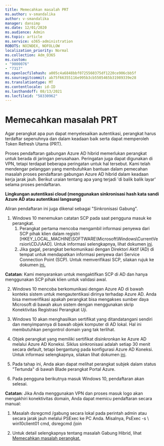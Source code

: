 ```yaml
---
title: Memecahkan masalah PRT
ms.author: v-smandalika
author: v-smandalika
manager: dansimp
ms.date: 12/01/2020
ms.audience: Admin
ms.topic: article
ms.service: o365-administration
ROBOTS: NOINDEX, NOFOLLOW
localization_priority: Normal
ms.collection: Adm_O365
ms.custom:
- "9000076"
- "7317"
ms.openlocfilehash: a005c4a6848bbf0725560375df1220ce906cbb5f
ms.sourcegitcommit: ab75f66355116e995b3cb5505465b31989339e28
ms.translationtype: MT
ms.contentlocale: id-ID
ms.lasthandoff: 08/13/2021
ms.locfileid: "58330962"
---
```

# <a name="troubleshoot-prt-issue"></a>Memecahkan masalah PRT

Agar perangkat apa pun dapat menyelesaikan autentikasi, perangkat harus terdaftar sepenuhnya dan dalam keadaan baik serta dapat memperoleh Token Refresh Utama (PRT).

Proses pendaftaran gabungan Azure AD hibrid memerlukan perangkat untuk berada di jaringan perusahaan. Peringatan juga dapat digunakan di VPN, tetapi terdapat beberapa peringatan untuk hal tersebut. Kami telah mendengar pelanggan yang membutuhkan bantuan dalam pemecahan masalah proses pendaftaran gabungan Azure AD hibrid dalam keadaan kerja jarak jauh. Berikut uraian tentang apa yang terjadi 'di balik balik layar' selama proses pendaftaran.

**Lingkungan autentikasi cloud (menggunakan sinkronisasi hash kata sandi Azure AD atau autentikasi langsung)**

Aliran pendaftaran ini juga dikenal sebagai "Sinkronisasi Gabung".

1. Windows 10 menemukan catatan SCP pada saat pengguna masuk ke perangkat.
    1. Perangkat pertama mencoba mengambil informasi penyewa dari SCP pihak klien dalam registri [HKEY_LOCAL_MACHINE\SOFTWARE\Microsoft\Windows\CurrentVersion\CDJ\AAD]. Untuk informasi selengkapnya, lihat dokumen [ini](https://docs.microsoft.com/azure/active-directory/devices/hybrid-azuread-join-control).
    2. Jika gagal, perangkat berkomunikasi dengan Direktori Aktif (AD) di tempat untuk mendapatkan informasi penyewa dari Service Connection Point (SCP). Untuk memverifikasi SCP, silakan rujuk ke dokumen [ini.](https://docs.microsoft.com/azure/active-directory/devices/hybrid-azuread-join-manual#configure-a-service-connection-point) 

**Catatan**: Kami menyarankan untuk mengaktifkan SCP di AD dan hanya menggunakan SCP pihak klien untuk validasi awal.

2. Windows 10 mencoba berkomunikasi dengan Azure AD di bawah konteks sistem untuk mengautentikasi dirinya terhadap Azure AD. Anda bisa memverifikasi apakah perangkat bisa mengakses sumber daya Microsoft di bawah akun sistem dengan menggunakan skrip Konektivitas Registrasi Perangkat Uji.

3. Windows 10 akan menghasilkan sertifikat yang ditandatangani sendiri dan menyimpannya di bawah objek komputer di AD lokal. Hal ini membutuhkan pengontrol domain yang tak terlihat.

4. Objek perangkat yang memiliki sertifikat disinkronkan ke Azure AD melalui Azure AD Koneksi. Siklus sinkronisasi adalah setiap 30 menit secara default, tetapi bergantung pada konfigurasi Azure AD Koneksi. Untuk informasi selengkapnya, silakan lihat dokumen [ini](https://docs.microsoft.com/azure/active-directory/hybrid/how-to-connect-sync-configure-filtering#organizational-unitbased-filtering).

5. Pada tahap ini, Anda akan dapat melihat perangkat subjek dalam status "Tertunda" di bawah Blade perangkat Portal Azure.

6. Pada pengguna berikutnya masuk Windows 10, pendaftaran akan selesai. 

**Catatan**: Jika Anda menggunakan VPN dan proses masuk logo akan mengakhiri konektivitas domain, Anda dapat memicu pendaftaran secara manual:
 1. Masalah dsregcmd /gabung secara lokal pada perintah admin atau secara jarak jauh melalui PSExec ke PC Anda. Misalnya, PsExec -s \\ win10client01 cmd, dsregcmd /join

 2. Untuk detail selengkapnya tentang masalah Gabung Hibrid, lihat [Memecahkan masalah perangkat.](https://techcommunity.microsoft.com/t5/azure-active-directory-identity/azure-ad-mailbag-frequent-questions-about-using-device-based/ba-p/1257344)
